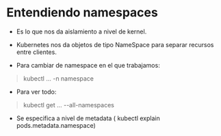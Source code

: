 # Entendiendo namespaces

- Es lo que nos da aislamiento a nivel de kernel.

- Kubernetes nos da objetos de tipo NameSpace para separar recursos entre clientes.

- Para cambiar de namespace en el que trabajamos:

> kubectl ... -n namespace

- Para ver todo:

> kubectl get ... --all-namespaces

- Se especifica a nivel de metadata ( kubectl explain pods.metadata.namespace)